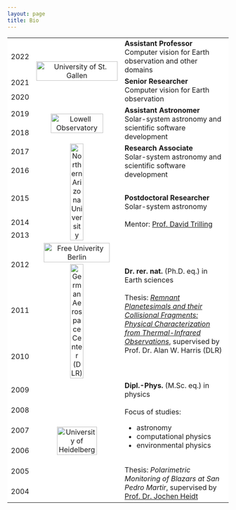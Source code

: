 ```yaml
---
layout: page
title: Bio
---
```



<table align="center">
<tr>
<td bgcolor="white">2022</td>
<td align="center" rowspan="3" width="40%" bgcolor="white"><a href="https://www.unisg.ch"><img src="https://www.unisg.ch/typo3conf/ext/cs2_prototypes/src/dist/images/en_logo.svg" width="100%" alt="University of St. Gallen"></a></td>
<td bgcolor="white"><strong>Assistant Professor</strong><br>Computer vision for Earth observation and other domains</td>
</tr>

<tr>
<td bgcolor="white">2021</td>
<td rowspan="2" bgcolor="white"><strong>Senior Researcher</strong><br>Computer vision for Earth observation</td>
</tr>

<tr>
<td bgcolor="white">2020</td>
</tr>

<tr>
<td bgcolor="white">2019</td>
<td align="center" rowspan="2" bgcolor="white"><a href="https://www.lowell.edu"><img src="https://lowell.edu/wp-content/uploads/2019/12/lowell_125yearslogo.png" width="80%" alt="Lowell Observatory"></a></td>
<td rowspan="2" bgcolor="white"><strong>Assistant Astronomer</strong><br>Solar-system astronomy and scientific software development</td>
</tr>

<tr>
<td bgcolor="white">2018</td>
</tr>

<tr>
<td bgcolor="white">2017</td>
<td align="center" rowspan="5" bgcolor="white"><a href="https://www.nau.edu"><img src="https://nau.edu/wp-content/uploads/sites/87/2018/08/NAU_Acronym_primary-281_3514-300x213.png" width="40%" alt="Northern Arizona University"></a></td>
<td rowspan="2" bgcolor="white"><strong>Research Associate</strong><br> Solar-system astronomy and scientific software development</td>
</tr>

<tr>
<td bgcolor="white">2016</td>
</tr>


<tr>
<td bgcolor="white">2015</td>
<td rowspan="3" bgcolor="white"><strong>Postdoctoral Researcher</strong><br> Solar-system astronomy<br><br>Mentor: <a href="https://trillingresearchgroup.wordpress.com/trilling/">Prof. David Trilling</a></td>
</tr>

<tr>
<td bgcolor="white">2014</td>
</tr>

<tr>
<td bgcolor="white">2013</td>
</tr>

<tr>
<td bgcolor="white">2012</td>
<td align="center" rowspan="3" bgcolor="white"><a href="https://www.fu-berlin.de/en/index.html"><img alt="Free Univerity Berlin" src="https://www.fu-berlin.de/sites/corporate-design/grundlagen/_medien/fu_logo_web.png?width=1000" width="90%"></a><a href="https://www.dlr.de/pf">
<br>
<img src="https://www.dlr.de/content/en/images/2021/3/dlr-logo-black.jpg?__blob=normal&v=3__ifc1920w" alt="German Aerospace Center (DLR)" width="40%"></a></td>
<td rowspan="3" bgcolor="white"><strong>Dr. rer. nat.</strong> (Ph.D. eq.) in Earth sciences<br><br>Thesis: <a href="https://refubium.fu-berlin.de/handle/fub188/2283"><em>Remnant Planetesimals and their Collisional Fragments: Physical Characterization from Thermal-Infrared Observations</em></a>, supervised by Prof. Dr. Alan W. Harris (DLR)</td>
</tr>

<tr>
<td bgcolor="white">2011</td>
</tr>

<tr>
<td bgcolor="white">2010</td>
</tr>

<tr>
<td bgcolor="white">2009</td>
<td align="center" rowspan="6" bgcolor="white"><a href="https://www.uni-heidelberg.de/en"><img alt="University of Heidelberg" src="https://backend.uni-heidelberg.de/sites/default/files/site_logo/icon-symbol-uh-logo-black_1.svg" width="70%"></a></td>
<td rowspan="6" bgcolor="white"><strong>Dipl.-Phys.</strong> (M.Sc. eq.) in physics<br><br>Focus of studies:<ul><li>astronomy</li><li>computational physics</li><li>environmental physics</li></ul><br>Thesis: <em>Polarimetric Monitoring of Blazars at San Pedro Martir</em>, supervised by <a href="http://www.lsw.uni-heidelberg.de/users/jheidt/">Prof. Dr. Jochen Heidt</a><br></td>
</tr>

<tr>
<td bgcolor="white">2008</td>
</tr>

<tr>
<td bgcolor="white">2007</td>
</tr>

<tr>
<td bgcolor="white">2006</td>
</tr>

<tr>
<td bgcolor="white">2005</td>
</tr>

<tr>
<td bgcolor="white">2004</td>
</tr>

</table>
